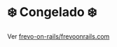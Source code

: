 # :snowflake: Congelado :snowflake:

Ver [frevo-on-rails/frevoonrails.com](https://github.com/frevo-on-rails/frevoonrails.com)
